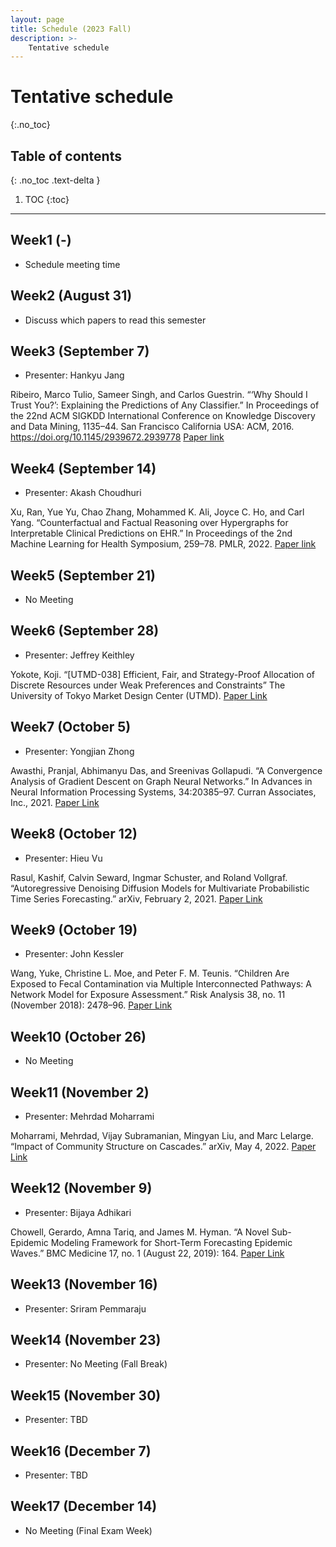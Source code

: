 ```yaml
---
layout: page
title: Schedule (2023 Fall)
description: >-
    Tentative schedule
---
```


# Tentative schedule
{:.no_toc}

## Table of contents
{: .no_toc .text-delta }

1. TOC
{:toc}

---

## Week1 (-)

- Schedule meeting time

## Week2 (August 31)

- Discuss which papers to read this semester

## Week3 (September 7)

- Presenter: Hankyu Jang

Ribeiro, Marco Tulio, Sameer Singh, and Carlos Guestrin. “‘Why Should I Trust You?’: Explaining the Predictions of Any Classifier.” In Proceedings of the 22nd ACM SIGKDD International Conference on Knowledge Discovery and Data Mining, 1135–44. San Francisco California USA: ACM, 2016. https://doi.org/10.1145/2939672.2939778
[Paper link](https://dl.acm.org/doi/abs/10.1145/2939672.2939778)

## Week4 (September 14)

- Presenter: Akash Choudhuri

Xu, Ran, Yue Yu, Chao Zhang, Mohammed K. Ali, Joyce C. Ho, and Carl Yang. “Counterfactual and Factual Reasoning over Hypergraphs for Interpretable Clinical Predictions on EHR.” In Proceedings of the 2nd Machine Learning for Health Symposium, 259–78. PMLR, 2022. [Paper link](https://proceedings.mlr.press/v193/xu22a.html)

## Week5 (September 21)

- No Meeting

## Week6 (September 28)

- Presenter: Jeffrey Keithley

Yokote, Koji. “[UTMD-038] Efficient, Fair, and Strategy-Proof Allocation of Discrete Resources under Weak Preferences and Constraints” The University of Tokyo Market Design Center (UTMD). [Paper Link](https://www.mdc.e.u-tokyo.ac.jp/en/2022/12/26/efficient-fair-and-strategy-proof-allocation-of-discrete-resources-under-weak-preferences-and-constraints/)

## Week7 (October 5)

- Presenter: Yongjian Zhong

Awasthi, Pranjal, Abhimanyu Das, and Sreenivas Gollapudi. “A Convergence Analysis of Gradient Descent on Graph Neural Networks.” In Advances in Neural Information Processing Systems, 34:20385–97. Curran Associates, Inc., 2021. [Paper Link](https://proceedings.neurips.cc/paper/2021/file/aaf2979785deb27864047e0ea40ef1b7-Paper.pdf)

## Week8 (October 12)

- Presenter: Hieu Vu

Rasul, Kashif, Calvin Seward, Ingmar Schuster, and Roland Vollgraf. “Autoregressive Denoising Diffusion Models for Multivariate Probabilistic Time Series Forecasting.” arXiv, February 2, 2021. [Paper Link](https://arxiv.org/pdf/2101.12072.pdf)

## Week9 (October 19)

- Presenter: John Kessler

Wang, Yuke, Christine L. Moe, and Peter F. M. Teunis. “Children Are Exposed to Fecal Contamination via Multiple Interconnected Pathways: A Network Model for Exposure Assessment.” Risk Analysis 38, no. 11 (November 2018): 2478–96. [Paper Link](https://onlinelibrary.wiley.com/doi/10.1111/risa.13146)

## Week10 (October 26)

- No Meeting

## Week11 (November 2)

- Presenter: Mehrdad Moharrami

Moharrami, Mehrdad, Vijay Subramanian, Mingyan Liu, and Marc Lelarge. “Impact of Community Structure on Cascades.” arXiv, May 4, 2022. [Paper Link](https://arxiv.org/abs/1606.00858)

## Week12 (November 9)

- Presenter: Bijaya Adhikari

Chowell, Gerardo, Amna Tariq, and James M. Hyman. “A Novel Sub-Epidemic Modeling Framework for Short-Term Forecasting Epidemic Waves.” BMC Medicine 17, no. 1 (August 22, 2019): 164. [Paper Link](https://bmcmedicine.biomedcentral.com/articles/10.1186/s12916-019-1406-6)

## Week13 (November 16)

- Presenter: Sriram Pemmaraju

## Week14 (November 23)

- Presenter: No Meeting (Fall Break)

## Week15 (November 30)

- Presenter: TBD

## Week16 (December 7)

- Presenter: TBD

## Week17 (December 14)

- No Meeting (Final Exam Week)
